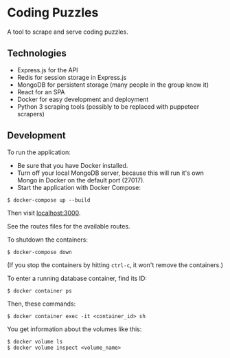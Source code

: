 # Coding Puzzles

A tool to scrape and serve coding puzzles.

## Technologies

- Express.js for the API
- Redis for session storage in Express.js
- MongoDB for persistent storage (many people in the group know it)
- React for an SPA
- Docker for easy development and deployment
- Python 3 scraping tools (possibly to be replaced with puppeteer scrapers)

## Development

To run the application:

- Be sure that you have Docker installed.
- Turn off your local MongoDB server, because this will run it's own Mongo in Docker on the default port (27017).
- Start the application with Docker Compose:

```text
$ docker-compose up --build
```

Then visit [localhost:3000](http://localhost:3000/).

See the routes files for the available routes.

To shutdown the containers:

```text
$ docker-compose down
```

(If you stop the containers by hitting `ctrl-c`, it won't remove the containers.)

To enter a running database container, find its ID:

```text
$ docker container ps
```

Then, these commands:

```text
$ docker container exec -it <container_id> sh
```

You get information about the volumes like this:

```text
$ docker volume ls
$ docker volume inspect <volume_name>
```
